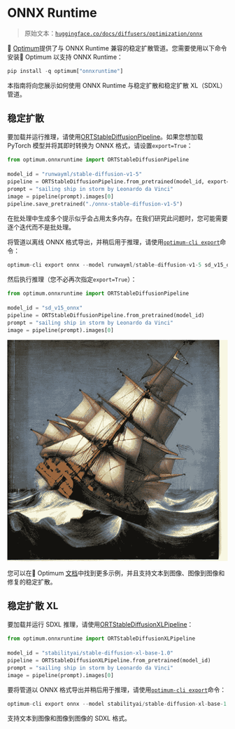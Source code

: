 # ONNX Runtime

> 原始文本：[`huggingface.co/docs/diffusers/optimization/onnx`](https://huggingface.co/docs/diffusers/optimization/onnx)

🤗 [Optimum](https://github.com/huggingface/optimum)提供了与 ONNX Runtime 兼容的稳定扩散管道。您需要使用以下命令安装🤗 Optimum 以支持 ONNX Runtime：

```py
pip install -q optimum["onnxruntime"]
```

本指南将向您展示如何使用 ONNX Runtime 与稳定扩散和稳定扩散 XL（SDXL）管道。

## 稳定扩散

要加载并运行推理，请使用[ORTStableDiffusionPipeline](https://huggingface.co/docs/optimum/v1.16.2/en/onnxruntime/package_reference/modeling_ort#optimum.onnxruntime.ORTStableDiffusionPipeline)。如果您想加载 PyTorch 模型并将其即时转换为 ONNX 格式，请设置`export=True`：

```py
from optimum.onnxruntime import ORTStableDiffusionPipeline

model_id = "runwayml/stable-diffusion-v1-5"
pipeline = ORTStableDiffusionPipeline.from_pretrained(model_id, export=True)
prompt = "sailing ship in storm by Leonardo da Vinci"
image = pipeline(prompt).images[0]
pipeline.save_pretrained("./onnx-stable-diffusion-v1-5")
```

在批处理中生成多个提示似乎会占用太多内存。在我们研究此问题时，您可能需要逐个迭代而不是批处理。

将管道以离线 ONNX 格式导出，并稍后用于推理，请使用[`optimum-cli export`](https://huggingface.co/docs/optimum/main/en/exporters/onnx/usage_guides/export_a_model#exporting-a-model-to-onnx-using-the-cli)命令：

```py
optimum-cli export onnx --model runwayml/stable-diffusion-v1-5 sd_v15_onnx/
```

然后执行推理（您不必再次指定`export=True`）：

```py
from optimum.onnxruntime import ORTStableDiffusionPipeline

model_id = "sd_v15_onnx"
pipeline = ORTStableDiffusionPipeline.from_pretrained(model_id)
prompt = "sailing ship in storm by Leonardo da Vinci"
image = pipeline(prompt).images[0]
```

![](img/fef3f7dc8a705f8b94622883fd936702.png)

您可以在🤗 Optimum [文档](https://huggingface.co/docs/optimum/)中找到更多示例，并且支持文本到图像、图像到图像和修复的稳定扩散。

## 稳定扩散 XL

要加载并运行 SDXL 推理，请使用[ORTStableDiffusionXLPipeline](https://huggingface.co/docs/optimum/v1.16.2/en/onnxruntime/package_reference/modeling_ort#optimum.onnxruntime.ORTStableDiffusionXLPipeline)：

```py
from optimum.onnxruntime import ORTStableDiffusionXLPipeline

model_id = "stabilityai/stable-diffusion-xl-base-1.0"
pipeline = ORTStableDiffusionXLPipeline.from_pretrained(model_id)
prompt = "sailing ship in storm by Leonardo da Vinci"
image = pipeline(prompt).images[0]
```

要将管道以 ONNX 格式导出并稍后用于推理，请使用[`optimum-cli export`](https://huggingface.co/docs/optimum/main/en/exporters/onnx/usage_guides/export_a_model#exporting-a-model-to-onnx-using-the-cli)命令：

```py
optimum-cli export onnx --model stabilityai/stable-diffusion-xl-base-1.0 --task stable-diffusion-xl sd_xl_onnx/
```

支持文本到图像和图像到图像的 SDXL 格式。
